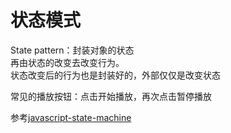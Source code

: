 # 状态模式

State pattern：封装对象的状态  
再由状态的改变去改变行为。  
状态改变后的行为也是封装好的，外部仅仅是改变状态

常见的播放按钮：点击开始播放，再次点击暂停播放

参考[javascript-state-machine](https://github.com/jakesgordon/javascript-state-machine)
